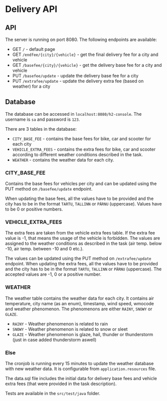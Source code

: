 # Delivery API

## API

The server is running on port 8080. The following endpoints are available:

* GET `/` - default page
* GET `/endfee/{city}/{vehicle}` - get the final delivery fee for a city and vehicle
* GET `/basefee/{city}/{vehicle}` - get the delivery base fee for a city and vehicle
* PUT `/basefee/update` - update the delivery base fee for a city
* PUT `/extrafee/update` - update the delivery extra fee (based on weather) for a city

## Database
The database can be accessed in `localhost:8080/h2-console`. The username is `sa` and password is `123`.

There are 3 tables in the database:
* `CITY_BASE_FEE` - contains the base fees for bike, car and scooter for each city
* `VEHICLE_EXTRA_FEES` - contains the extra fees for bike, car and scooter according to different weather conditions described in the task.
* `WEATHER` - contains the weather data for each city.


### CITY_BASE_FEE

Contains the base fees for vehicles per city and can be updated using the PUT method on `/basefee/update` endpoint. 

When updating the base fees, all the values have to be provided and the city has to be
in the format `TARTU`, `TALLINN` or `PÄRNU` (uppercase). Values have to be 0 or positive numbers.

### VEHICLE_EXTRA_FEES

The extra fees are taken from the vehicle extra fees table. If the extra fee value is -1, that means the usage of the vehicle is forbidden.
The values are assigned to the weather conditions as described in the task (air temp. below -10, air temp. between -10 and 0 etc.).

The values can be updated using the PUT method on `/extrafee/update` endpoint.
When updating the extra fees, all the values have to be provided and the city has to be
in the format `TARTU`, `TALLINN` or `PÄRNU` (uppercase).
The accepted values are -1, 0 or a positive number.

### WEATHER
The weather table contains the weather data for each city. It contains air temperature, city name (as an enum), timestamp, wind speed, wmocode and weather phenomenon. The phenomenons are either `RAINY`, `SNOWY` or `GLAZE`.
* `RAINY` - Weather phenomenon is related to rain
* `SNOWY` - Weather phenomenon is related to snow or sleet
* `GLAZE` - Weather phenomenon is glaze, hail, thunder or thunderstorm (just in case added thunderstorm aswell)

### Else

The cronjob is running every 15 minutes to update the weather database with new weather data. It is configurable from `application.resources` file.

The data.sql file includes the initial data for delivery base fees and vehicle extra fees (that were provided in the task description).

Tests are available in the `src/test/java` folder.

